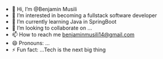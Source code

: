 - 👋 Hi, I’m @Benjamin Musili
- 👀 I’m interested in becoming a fullstack software developer
- 🌱 I’m currently learning Java in SpringBoot
- 💞️ I’m looking to collaborate on ...
- 📫 How to reach me benjaminmusili14@gmail.com
- 😄 Pronouns: ...
- ⚡ Fun fact: ...Tech is the next big thing

<!---
Benjamin9999999/Benjamin9999999 is a ✨ special ✨ repository because its `README.md` (this file) appears on your GitHub profile.
You can click the Preview link to take a look at your changes.
--->
